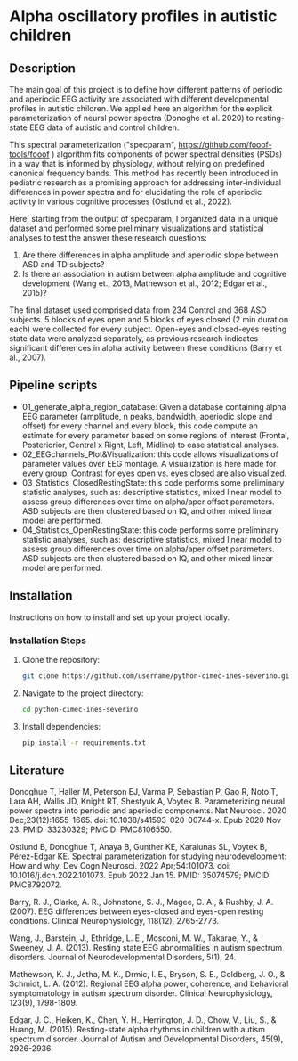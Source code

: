 # Alpha oscillatory profiles in autistic children

## Description

The main goal of this project is to define how different patterns of periodic and aperiodic EEG activity are associated with different developmental profiles in autistic children. We applied here an algorithm for the explicit parameterization of neural power spectra (Donoghe et al. 2020) to resting-state EEG data of autistic and control children.

This spectral parameterization ("specparam", https://github.com/fooof-tools/fooof ) algorithm fits components of power spectral densities (PSDs) in a way that is informed by physiology, without relying on predefined canonical frequency bands. This method has recently been introduced in pediatric research as a promising approach for addressing inter-individual differences in power spectra and for elucidating the role of aperiodic activity in various cognitive processes (Ostlund et al., 2022).

Here, starting from the output of specparam, I organized data in a unique dataset and performed some preliminary visualizations and statistical analyses to test the answer these research questions:
1. Are there differences in alpha amplitude and aperiodic slope between ASD and TD subjects?
2. Is there an association in autism between alpha amplitude and cognitive development (Wang et., 2013, Mathewson et al., 2012; Edgar et al., 2015)?

The final dataset used comprised data from 234 Control and 368 ASD subjects. 5 blocks of eyes open and 5 blocks of eyes closed (2 min duration each) were collected for every subject. Open-eyes and closed-eyes resting state data were analyzed separately, as previous research indicates significant differences in alpha activity between these conditions (Barry et al., 2007).

## Pipeline scripts

- 01_generate_alpha_region_database: Given a database containing alpha EEG parameter (amplitude, n peaks, bandwidth, aperiodic slope and offset) for every channel and every block, this code compute an estimate for every parameter based on some regions of interest (Frontal, Posteriorior, Central x Right, Left, Midline) to ease statistical analyses.
- 02_EEGchannels_Plot&Visualization: this code allows visualizations of parameter values over EEG montage. A visualization is here made for every group. Contrast for eyes open vs. eyes closed are also visualized.
- 03_Statistics_ClosedRestingState: this code performs some preliminary statistic analyses, such as: descriptive statistics, mixed linear model to assess group differences over time on alpha/aper offset parameters. ASD subjects are then clustered based on IQ, and other mixed linear model are performed.
- 04_Statistics_OpenRestingState: this code performs some preliminary statistic analyses, such as: descriptive statistics, mixed linear model to assess group differences over time on alpha/aper offset parameters. ASD subjects are then clustered based on IQ, and other mixed linear model are performed.

## Installation

Instructions on how to install and set up your project locally.

### Installation Steps

1. Clone the repository:

    ```bash
    git clone https://github.com/username/python-cimec-ines-severino.git
    ```

2. Navigate to the project directory:
    ```bash
    cd python-cimec-ines-severino
    ```
3. Install dependencies:

    ```bash
    pip install -r requirements.txt
    ```

## Literature

Donoghue T, Haller M, Peterson EJ, Varma P, Sebastian P, Gao R, Noto T, Lara AH, Wallis JD, Knight RT, Shestyuk A, Voytek B. Parameterizing neural power spectra into periodic and aperiodic components. Nat Neurosci. 2020 Dec;23(12):1655-1665. doi: 10.1038/s41593-020-00744-x. Epub 2020 Nov 23. PMID: 33230329; PMCID: PMC8106550.

Ostlund B, Donoghue T, Anaya B, Gunther KE, Karalunas SL, Voytek B, Pérez-Edgar KE. Spectral parameterization for studying neurodevelopment: How and why. Dev Cogn Neurosci. 2022 Apr;54:101073. doi: 10.1016/j.dcn.2022.101073. Epub 2022 Jan 15. PMID: 35074579; PMCID: PMC8792072.

Barry, R. J., Clarke, A. R., Johnstone, S. J., Magee, C. A., & Rushby, J. A. (2007). EEG differences between eyes-closed and eyes-open resting conditions. Clinical Neurophysiology, 118(12), 2765-2773.

Wang, J., Barstein, J., Ethridge, L. E., Mosconi, M. W., Takarae, Y., & Sweeney, J. A. (2013). Resting state EEG abnormalities in autism spectrum disorders. Journal of Neurodevelopmental Disorders, 5(1), 24.

Mathewson, K. J., Jetha, M. K., Drmic, I. E., Bryson, S. E., Goldberg, J. O., & Schmidt, L. A. (2012). Regional EEG alpha power, coherence, and behavioral symptomatology in autism spectrum disorder. Clinical Neurophysiology, 123(9), 1798-1809.

Edgar, J. C., Heiken, K., Chen, Y. H., Herrington, J. D., Chow, V., Liu, S., & Huang, M. (2015). Resting-state alpha rhythms in children with autism spectrum disorder. Journal of Autism and Developmental Disorders, 45(9), 2926-2936.

